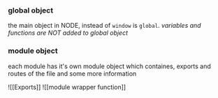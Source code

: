 ### global object
the main object in NODE, instead of `window` is `global`.
*variables and functions are NOT added to global object*

### module object
each module has it's own module object which containes, exports and routes of the file and some more information

![[Exports]]
![[module wrapper function]] 